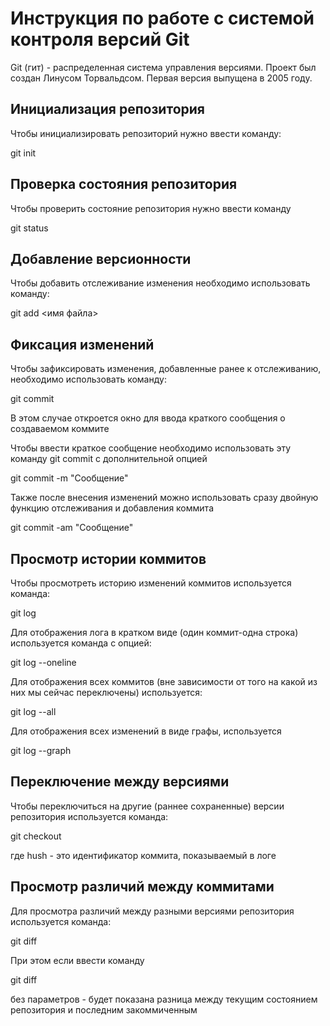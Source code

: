 # **Инструкция по работе с системой контроля версий Git**

Git (гит) - распределенная система управления версиями. Проект был создан Линусом Торвальдсом. Первая версия выпущена в 2005 году. 

## Инициализация репозитория 

Чтобы инициализировать репозиторий нужно ввести команду:

git init

## Проверка состояния репозитория

Чтобы проверить состояние репозитория нужно ввести команду 

git status

## Добавление версионности

Чтобы добавить отслеживание изменения необходимо использовать команду:

git add <имя файла>

## Фиксация изменений 

Чтобы зафиксировать изменения, добавленные ранее к отслеживанию, необходимо использовать команду:

git commit 

В этом случае откроется окно для ввода краткого сообщения о создаваемом коммите

Чтобы ввести краткое сообщение необходимо использовать эту команду git commit с дополнительной опцией

git commit -m "Сообщение"

Также после внесения изменений можно использовать сразу двойную функцию отслеживания и добавления коммита 
 
 git commit -am "Сообщение"

 ## Просмотр истории коммитов

 Чтобы просмотреть историю изменений коммитов используется команда:

 git log

 Для отображения лога в кратком виде (один коммит-одна строка) используется команда с опцией:

 git log --oneline

 Для отображения всех коммитов (вне зависимости от того на какой из них мы сейчас переключены) используется:

 git log --all

 Для отображения всех изменений в виде графы, используется

 git log --graph

 ## Переключение между версиями

 Чтобы переключиться на другие (раннее сохраненные) версии репозитория используется команда:

 git checkout <hash>
 
 где hush - это идентификатор коммита, показываемый в логе

 ## Просмотр различий между коммитами

 Для просмотра различий между разными версиями репозитория используется команда:

 git diff <hush1> <hush2>

 При этом если ввести команду
 
 git diff

 без параметров - будет показана разница между текущим состоянием репозитория и последним закоммиченным
 



